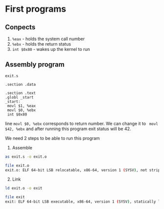 # First programs

## Conpects
1. `%eax` - holds the system call number
2. `%ebx` - holds the return status
3. `int $0x80` - wakes up the kernel to run

## Assembly program
```assembly
exit.s

.section .data

.section .text
.globl _start
_start:
 movl $1, %eax
 movl $0, %ebx
 int $0x80
```

line `movl $0, %ebx` corresponds to return number. We can change it to ` movl $42, %ebx` 
and after running this program exit status will be 42.

We need 2 steps to be able to run this program
1. Assemble

```bash
as exit.s -o exit.o

file exit.o
exit.o: ELF 64-bit LSB relocatable, x86-64, version 1 (SYSV), not stripped
```

2. Link

```bash
ld exit.o -o exit

file exit
exit: ELF 64-bit LSB executable, x86-64, version 1 (SYSV), statically linked, not stripped
```
